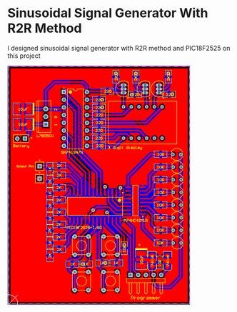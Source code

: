 # Sinusoidal Signal Generator With R2R Method

I designed sinusoidal signal generator with R2R method and PIC18F2525 on this project

![PCB](https://raw.githubusercontent.com/mertguner/Sinusoidal-Signal-Generator-With-R2R-Method/master/Pcb.png)
